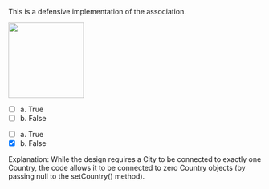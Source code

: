 <panel header=":lock::key: Defensive Implementation">
<question>

This is a defensive implementation of the association.

<img src="{{baseUrl}}/errorHandling/defensiveProgramming/compulsoryAssociations/images/countryCity.png" height="150" />
<p/>

- [ ] a. True
- [ ] b. False

<div slot="answer">

- [ ] a. True
- [x] b. False

Explanation: While the design requires a City to be connected to exactly one Country, the code allows it to be connected to zero Country objects (by passing null to the setCountry() method).

</div>
</question>
</panel>

